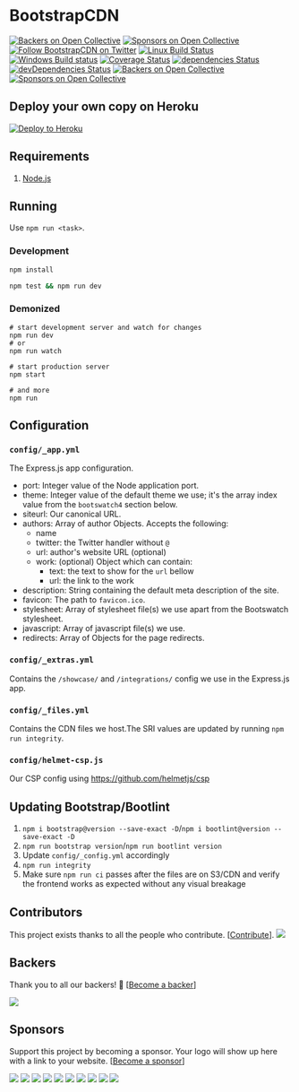 # BootstrapCDN

[![Backers on Open Collective](https://opencollective.com/getbootstrapcdn/backers/badge.svg)](#backers) [![Sponsors on Open Collective](https://opencollective.com/getbootstrapcdn/sponsors/badge.svg)](#sponsors) [![Follow BootstrapCDN on Twitter](https://img.shields.io/badge/twitter-@getBootstrapCDN-55acee.svg?style=flat-square)](https://twitter.com/getbootstrapcdn)
[![Linux Build Status](https://img.shields.io/travis/MaxCDN/bootstrapcdn/develop.svg?label=Linux%20build&style=flat-square)](https://travis-ci.org/MaxCDN/bootstrapcdn)
[![Windows Build status](https://img.shields.io/appveyor/ci/jdorfman/bootstrapcdn/develop.svg?label=Windows%20build&style=flat-square)](https://ci.appveyor.com/project/jdorfman/bootstrapcdn)
[![Coverage Status](https://img.shields.io/coveralls/github/MaxCDN/bootstrapcdn.svg?style=flat-square)](https://coveralls.io/github/MaxCDN/bootstrapcdn)
[![dependencies Status](https://img.shields.io/david/MaxCDN/bootstrapcdn.svg?style=flat-square)](https://david-dm.org/MaxCDN/bootstrapcdn)
[![devDependencies Status](https://img.shields.io/david/dev/MaxCDN/bootstrapcdn.svg?style=flat-square)](https://david-dm.org/MaxCDN/bootstrapcdn?type=dev)
[![Backers on Open Collective](https://opencollective.com/getbootstrapcdn/backers/badge.svg)](#backers) 
[![Sponsors on Open Collective](https://opencollective.com/getbootstrapcdn/sponsors/badge.svg)](#sponsors) 

## Deploy your own copy on Heroku

[![Deploy to Heroku](https://www.herokucdn.com/deploy/button.svg)](https://heroku.com/deploy)

## Requirements

1. [Node.js](https://nodejs.org/)

## Running

Use `npm run <task>`.

### Development

```sh
npm install

npm test && npm run dev
```

### Demonized

```shell
# start development server and watch for changes
npm run dev
# or
npm run watch

# start production server
npm start

# and more
npm run
```

## Configuration

### `config/_app.yml`

The Express.js app configuration.

* port: Integer value of the Node application port.
* theme: Integer value of the default theme we use; it's the array index value from the `bootswatch4` section below.
* siteurl: Our canonical URL.
* authors: Array of author Objects. Accepts the following:
    * name
    * twitter: the Twitter handler without `@`
    * url: author's website URL (optional)
    * work: (optional) Object which can contain:
        * text: the text to show for the `url` bellow
        * url: the link to the work
* description: String containing the default meta description of the site.
* favicon: The path to `favicon.ico`.
* stylesheet: Array of stylesheet file(s) we use apart from the Bootswatch stylesheet.
* javascript: Array of javascript file(s) we use.
* redirects: Array of Objects for the page redirects.

### `config/_extras.yml`

Contains the `/showcase/` and `/integrations/` config we use in the Express.js app.

### `config/_files.yml`

Contains the CDN files we host.The SRI values are updated by running `npm run integrity`.

### `config/helmet-csp.js`

Our CSP config using <https://github.com/helmetjs/csp>

## Updating Bootstrap/Bootlint

1. `npm i bootstrap@version --save-exact -D`/`npm i bootlint@version --save-exact -D`
2. `npm run bootstrap version`/`npm run bootlint version`
3. Update `config/_config.yml` accordingly
4. `npm run integrity`
5. Make sure `npm run ci` passes after the files are on S3/CDN and verify the frontend works as expected without any visual breakage

## Contributors

This project exists thanks to all the people who contribute. [[Contribute](CONTRIBUTING.md)].
<a href="graphs/contributors"><img src="https://opencollective.com/getbootstrapcdn/contributors.svg?width=890&button=false" /></a>


## Backers

Thank you to all our backers! 🙏 [[Become a backer](https://opencollective.com/getbootstrapcdn#backer)]

<a href="https://opencollective.com/getbootstrapcdn#backers" target="_blank"><img src="https://opencollective.com/getbootstrapcdn/backers.svg?width=890"></a>


## Sponsors

Support this project by becoming a sponsor. Your logo will show up here with a link to your website. [[Become a sponsor](https://opencollective.com/getbootstrapcdn#sponsor)]

<a href="https://opencollective.com/getbootstrapcdn/sponsor/0/website" target="_blank"><img src="https://opencollective.com/getbootstrapcdn/sponsor/0/avatar.svg"></a>
<a href="https://opencollective.com/getbootstrapcdn/sponsor/1/website" target="_blank"><img src="https://opencollective.com/getbootstrapcdn/sponsor/1/avatar.svg"></a>
<a href="https://opencollective.com/getbootstrapcdn/sponsor/2/website" target="_blank"><img src="https://opencollective.com/getbootstrapcdn/sponsor/2/avatar.svg"></a>
<a href="https://opencollective.com/getbootstrapcdn/sponsor/3/website" target="_blank"><img src="https://opencollective.com/getbootstrapcdn/sponsor/3/avatar.svg"></a>
<a href="https://opencollective.com/getbootstrapcdn/sponsor/4/website" target="_blank"><img src="https://opencollective.com/getbootstrapcdn/sponsor/4/avatar.svg"></a>
<a href="https://opencollective.com/getbootstrapcdn/sponsor/5/website" target="_blank"><img src="https://opencollective.com/getbootstrapcdn/sponsor/5/avatar.svg"></a>
<a href="https://opencollective.com/getbootstrapcdn/sponsor/6/website" target="_blank"><img src="https://opencollective.com/getbootstrapcdn/sponsor/6/avatar.svg"></a>
<a href="https://opencollective.com/getbootstrapcdn/sponsor/7/website" target="_blank"><img src="https://opencollective.com/getbootstrapcdn/sponsor/7/avatar.svg"></a>
<a href="https://opencollective.com/getbootstrapcdn/sponsor/8/website" target="_blank"><img src="https://opencollective.com/getbootstrapcdn/sponsor/8/avatar.svg"></a>
<a href="https://opencollective.com/getbootstrapcdn/sponsor/9/website" target="_blank"><img src="https://opencollective.com/getbootstrapcdn/sponsor/9/avatar.svg"></a>


